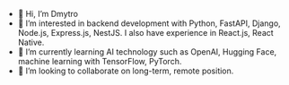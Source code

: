 - 👋 Hi, I’m Dmytro
- 👀 I’m interested in backend development with Python, FastAPI, Django, Node.js, Express.js, NestJS. I also have experience in React.js, React Native.
- 🌱 I’m currently learning AI technology such as OpenAI, Hugging Face, machine learning with TensorFlow, PyTorch.
- 💞️ I’m looking to collaborate on long-term, remote position.

<!---
dmytro-manhupli/dmytro-manhupli is a ✨ special ✨ repository because its `README.md` (this file) appears on your GitHub profile.
You can click the Preview link to take a look at your changes.
--->
